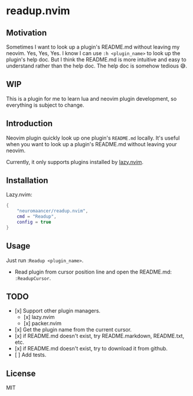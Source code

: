# readup.nvim

## Motivation

Sometimes I want to look up a plugin's README.md without leaving my neovim. Yes, Yes, Yes. I know I can use `:h <plugin_name>` to look up the plugin's help doc. But I think the README.md is more intuitive and easy to understand rather than the help doc. The help doc is somehow tedious 😅.

## WIP

This is a plugin for me to learn lua and neovim plugin development, so everything is subject to change.

## Introduction

Neovim plugin quickly look up one plugin's `README.md` locally. It's useful when you want to look up a plugin's README.md without leaving your neovim.

Currently, it only supports plugins installed by [lazy.nvim](https://github.com/folke/lazy.nvim).

## Installation

Lazy.nvim:

```lua
{
    "neuromaancer/readup.nvim",
    cmd = "Readup",
    config = true
}
```

## Usage

Just run :`Readup <plugin_name>`.

- Read plugin from cursor position line and open the README.md: `:ReadupCursor`.

## TODO

- \[x\] Support other plugin managers.
  - \[x\] lazy.nvim
  - \[x\] packer.nvim
- \[x\] Get the plugin name from the current cursor.
- \[x\] if README.md doesn't exist, try README.markdown, README.txt, etc.
- \[x\] if README.md doesn't exist, try to download it from github.
- \[ \] Add tests.

## License

MIT
